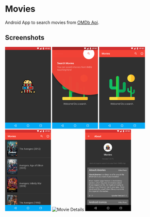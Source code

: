 # Movies

Android App to search movies from [OMDb Api](http://www.omdbapi.com/).

## Screenshots
<img alt="SplashScreen" src="https://raw.githubusercontent.com/Kelvao/Movies/master/screenshots/Splash%20Screen.png?raw=true" width="30%"> <img alt="Tutorial" src="https://raw.githubusercontent.com/Kelvao/Movies/master/screenshots/Tutorial.png?raw=true" width="30%"> <img alt ="Welcome" src="https://raw.githubusercontent.com/Kelvao/Movies/master/screenshots/Welcome%20Screen.png?raw=true" width="30%">
<img alt="Search Results" src="https://raw.githubusercontent.com/Kelvao/Movies/master/screenshots/Search%20Results.png?raw=true" width="30%"> <img alt="Movie Details" src="https://raw.githubusercontent.com/Kelvao/Movies/master/screenshots/Movie%20Details.gif?raw=true" width="30%"> <img alt="About Screen" src="https://raw.githubusercontent.com/Kelvao/Movies/master/screenshots/About%20Screen.png?raw=true" width="30%">
